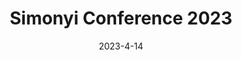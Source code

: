 ---
title: Simonyi Conference 2023
heroTitle: Simonyi Conference 2023
description: First post.
date: '2023-4-14'
categories:
  - sveltekit
  - svelte
published: true
---